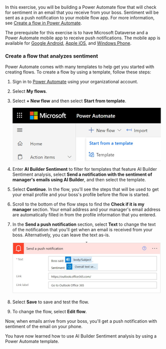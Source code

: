 In this exercise, you will be building a Power Automate flow that will check for sentiment in an email that you receive from your boss. Sentiment will be sent as a push notification to your mobile flow app. For more information, see [Create a flow in Power Automate](/power-automate/get-started-logic-flow/?azure-portal=true).

The prerequisite for this exercise is to have Microsoft Dataverse and a Power Automate mobile app to receive push notifications. The mobile app is available for [Google Android](https://play.google.com/store/apps/details?id=com.microsoft.flow), [Apple iOS](https://itunes.apple.com/app/apple-store/id1094928825), and [Windows Phone](https://www.microsoft.com/p/microsoft-flow/9nkn0p5l9n84).

### Create a flow that analyzes sentiment

Power Automate comes with many templates to help get you started with creating flows. To create a flow by using a template, follow these steps:

1. Sign in to [Power Automate](https://make.powerautomate.com/?azure-portal=true) using your organizational account.
2. Select **My flows**.
3. Select **+ New flow** and then select **Start from template**.

    ![Screenshot of New menu dropped down and the Create from template option is highlighted.](../media/start-from-template.jpg)

4. Enter **AI Builder Sentiment** to filter for templates that feature AI Builder Sentiment analysis, select **Send a notification with the sentiment of manager's emails using AI Builder**, and then select the template.
5. Select **Continue**. In the flow, you'll see the steps that will be used to get your email profile and your boss's profile before the flow is started.
6. Scroll to the bottom of the flow steps to find the **Check if it is my manager** section. Your email address and your manager's email address are automatically filled in from the profile information that you entered.

7. In the **Send a push notification** section, select **Text** to change the text of the notification that you'll get when an email is received from your boss. Alternatively, you can leave the text as-is.

    ![Screenshot of the Send a push notification section with the text set to Boss said: body/Subject. Sentiment: Response results.](../media/send-push-notification.jpg)

8. Select **Save** to save and test the flow.
9. To change the flow, select **Edit flow**.

Now, when emails arrive from your boss, you'll get a push notification with sentiment of the email on your phone.

You have now learned how to use AI Builder Sentiment analysis by using a Power Automate template.
